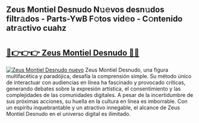 ## Zeus Montiel Desnudo N𝚞𝚎vos desn𝚞dos filtr𝚊dos - Parts-YwB F𝚘tos vid𝚎o - C𝚘ntenido atr𝚊ctivo cuahz

# <h2><a href="http://mbczd6.tromn.icu/?c=Zeus+Montiel+Desnudo">🔗👉👉👉 Zeus Montiel Desnudo 🔗🔗</a></h2>

[![Zeus Montiel Desnudo nuevo](https://i.imgur.com/pEAQMta.gif)](http://mbczd6.tromn.icu/?c=Zeus+Montiel+Desnudo)
Zeus Montiel Desnudo, una figura multifacética y paradójica, desafía la comprensión simple. Su método único de interactuar con audiencias en línea ha fascinado y provocado críticas, generando debates sobre la expresión artística, el consentimiento y las complejidades de las comunidades digitales. A pesar de la incertidumbre de sus próximas acciones, su huella en la cultura en línea es imborrable. Con un espíritu inquebrantable y un atractivo innegable, el alcance de Zeus Montiel Desnudo en el universo digital es ilimitado.
